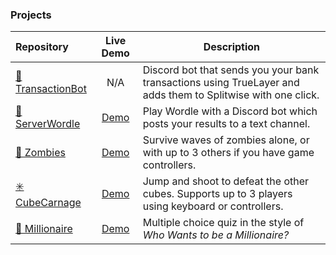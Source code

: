 ### Projects

| Repository | Live Demo | Description |
| :--- | :---: | --- |
| [🤑TransactionBot](https://github.com/jhodk/TransactionBot) | N/A | Discord bot that sends you your bank transactions using TrueLayer and adds them to Splitwise with one click. |
| [📰 ServerWordle](https://github.com/jhodk/ServerWordle) | [Demo](https://discord.gg/S3unGSUXgw) | Play Wordle with a Discord bot which posts your results to a text channel. |
| [🧟‍ Zombies](https://github.com/jhodk/Zombies) | [Demo](https://raw.githack.com/jhodk/Zombies/master/zombies.html) | Survive waves of zombies alone, or with up to 3 others if you have game controllers. |
| [✳️ CubeCarnage](https://github.com/jhodk/CubeCarnage) | [Demo](https://raw.githack.com/jhodk/CubeCarnage/master/game.html) | Jump and shoot to defeat the other cubes. Supports up to 3 players using keyboard or controllers. |
| [🧐 Millionaire](https://github.com/jhodk/WhoWantsToBeAMillionaire) | [Demo](https://raw.githack.com/jhodk/WhoWantsToBeAMillionaire/master/millionaire.html) | Multiple choice quiz in the style of *Who Wants to be a Millionaire?*

<!--
**jhodk/jhodk** is a ✨ _special_ ✨ repository because its `README.md` (this file) appears on your GitHub profile.

Here are some ideas to get you started:

- 🔭 I’m currently working on ...
- 🌱 I’m currently learning ...
- 👯 I’m looking to collaborate on ...
- 🤔 I’m looking for help with ...
- 💬 Ask me about ...
- 📫 How to reach me: ...
- 😄 Pronouns: ...
- ⚡ Fun fact: ...
-->
